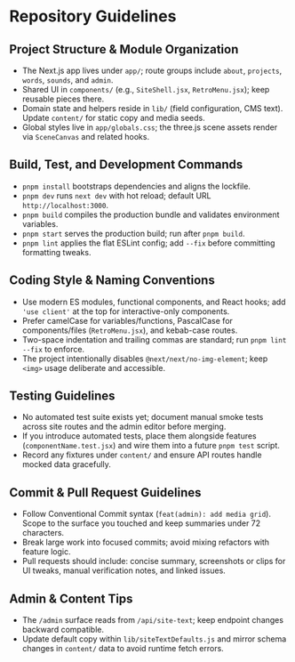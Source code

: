 # Repository Guidelines

## Project Structure & Module Organization
- The Next.js app lives under `app/`; route groups include `about`, `projects`, `words`, `sounds`, and `admin`.
- Shared UI in `components/` (e.g., `SiteShell.jsx`, `RetroMenu.jsx`); keep reusable pieces there.
- Domain state and helpers reside in `lib/` (field configuration, CMS text). Update `content/` for static copy and media seeds.
- Global styles live in `app/globals.css`; the three.js scene assets render via `SceneCanvas` and related hooks.

## Build, Test, and Development Commands
- `pnpm install` bootstraps dependencies and aligns the lockfile.
- `pnpm dev` runs `next dev` with hot reload; default URL `http://localhost:3000`.
- `pnpm build` compiles the production bundle and validates environment variables.
- `pnpm start` serves the production build; run after `pnpm build`.
- `pnpm lint` applies the flat ESLint config; add `--fix` before committing formatting tweaks.

## Coding Style & Naming Conventions
- Use modern ES modules, functional components, and React hooks; add `'use client'` at the top for interactive-only components.
- Prefer camelCase for variables/functions, PascalCase for components/files (`RetroMenu.jsx`), and kebab-case routes.
- Two-space indentation and trailing commas are standard; run `pnpm lint --fix` to enforce.
- The project intentionally disables `@next/next/no-img-element`; keep `<img>` usage deliberate and accessible.

## Testing Guidelines
- No automated test suite exists yet; document manual smoke tests across site routes and the admin editor before merging.
- If you introduce automated tests, place them alongside features (`componentName.test.jsx`) and wire them into a future `pnpm test` script.
- Record any fixtures under `content/` and ensure API routes handle mocked data gracefully.

## Commit & Pull Request Guidelines
- Follow Conventional Commit syntax (`feat(admin): add media grid`). Scope to the surface you touched and keep summaries under 72 characters.
- Break large work into focused commits; avoid mixing refactors with feature logic.
- Pull requests should include: concise summary, screenshots or clips for UI tweaks, manual verification notes, and linked issues.

## Admin & Content Tips
- The `/admin` surface reads from `/api/site-text`; keep endpoint changes backward compatible.
- Update default copy within `lib/siteTextDefaults.js` and mirror schema changes in `content/` data to avoid runtime fetch errors.
